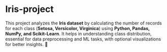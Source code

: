 # Iris-project
This project analyzes the **Iris dataset** by calculating the number of records for each class (**Setosa, Versicolor, Virginica**) using **Python, Pandas, NumPy, and Scikit-Learn**. It helps in understanding class distribution, essential for data preprocessing and ML tasks, with optional visualizations for better insights. 🚀
